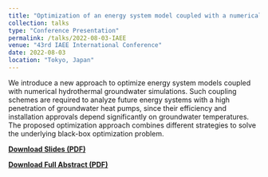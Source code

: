 ```yaml
---
title: "Optimization of an energy system model coupled with a numerical hydrothermal groundwater simulation"
collection: talks
type: "Conference Presentation"
permalink: /talks/2022-08-03-IAEE
venue: "43rd IAEE International Conference"
date: 2022-08-03
location: "Tokyo, Japan"
---
```


We introduce a new approach to optimize energy system models coupled with numerical
hydrothermal groundwater simulations. Such coupling schemes are required to analyze future energy systems with a
high penetration of groundwater heat pumps, since their efficiency and installation approvals depend significantly on groundwater
temperatures. The proposed optimization approach combines different strategies to solve the underlying black-box
optimization problem. 

[**Download Slides (PDF)**](/files/IAEE_2022_Halilovic.pdf)

[**Download Full Abstract (PDF)**](/files/IAEE2022_Abstract_Halilovic.pdf)
